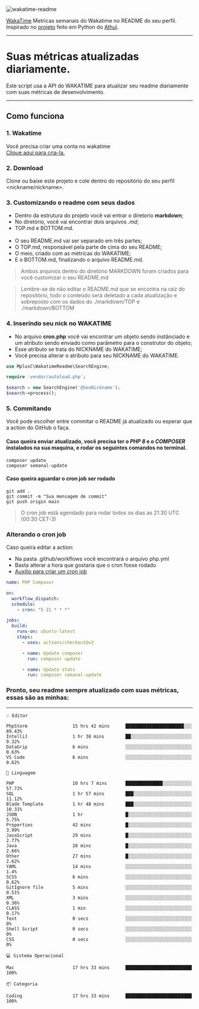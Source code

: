 ![wakatime-readme](https://socialify.git.ci/bymatheus/wakatime-readme/image?description=1&descriptionEditable=M%C3%A9tricas%20semanais%20do%20Wakatime%20no%20seu%20README%20de%20perfil.&font=KoHo&forks=1&language=1&owner=1&pattern=Signal&stargazers=1&theme=Dark)

[WakaTime](https://wakatime.com) Metricas semanais do Wakatime no README do seu perfil. <br>
Inspirado no [projeto](https://github.com/athul/waka-readme) feito em Python do [Athul](https://github.com/athul).
___

# Suas métricas atualizadas diariamente.
Este script usa a API do WAKATIME para atualizar seu readme diariamente com suas métricas de desenvolvimento.

___

## Como funciona

### 1. Wakatime
Você precisa criar uma conta no wakatime <br>
[Clique aqui para cria-la.](https://wakatime.com) 

### 2. Download
Clone ou baixe este projeto e cole dentro do repositório do seu perfil <nickname/nickname>.

### 3. Customizando o readme com seus dados
- Dentro da estrutura do projeto você vai entrar o diretorio **markdown**;  
- No diretório, você vai encontrar dois arquivos *.md*;
- TOP.md e BOTTOM.md.
<br><br>
- O seu README.md vai ser separado em três partes; 
- O TOP.md, responsável pela parte de cima do seu README;
- O meio, criado com as métricas do WAKATIME;
- E o BOTTOM.md, finalizando o arquivo README.md.<br>

> Ambos arquivos dentro do diretório MARKDOWN foram criados para você customizar o seu README.md

> Lembre-se de não editar o README.md que se encontra na raiz do repositório, todo o conteúdo será deletado a cada atualização e sobreposto com os dados do ./markdown/TOP e ./markdown/BOTTOM

### 4. Inserindo seu nick no WAKATIME
- No arquivo **cron.php** você vai encontrar um objeto sendo instânciado e um atributo sendo enviado como parâmetro para o construtor do objeto;
- Esse atributo se trata do NICKNAME do WAKATIME;
- Você precisa alterar o atributo para seu NICKNAME do WAKATIME.

```php
use MplusC\WakatimeReadme\SearchEngine;

require 'vendor/autoload.php';

$search = new SearchEngine('@SeuNickname');
$search->process();
```

### 5. Commitando
Você pode escolher entre commitar o README já atualizado ou esperar que a action do GitHub o faça. <br>

#### Caso queira enviar atualizado, você precisa ter o *PHP 8* e o *COMPOSER* instalados na sua maquina, e rodar os seguintes comandos no terminal.
```composer
composer update
composer semanal-update 
```

#### Caso queira aguardar o cron job ser rodado 
```git 
git add .
git commit -m "Sua mensagem de commit"
git push origin main
```

>O cron job está agendado para rodar todos os dias as 21:30 UTC (00:30 CET-3) 

### Alterando o cron job
Caso queira editar a action:

- Na pasta .github/workflows você encontrará o arquivo php.yml
- Basta alterar a hora que gostaria que o cron fosse rodado
- [Auxilio para criar um cron job](https://crontab.guru)

```yml
name: PHP Composer

on:
  workflow_dispatch:
  schedule:
    - cron: "5 21 * * *"

jobs:
  build:
    runs-on: ubuntu-latest
    steps:
      - uses: actions/checkout@v2

      - name: Update composer
        run: composer update

      - name: Update stats
        run: composer semanal-update
```

### Pronto, seu readme sempre atualizado com suas métricas, essas são as minhas:

___
```text
💡 Editor

PhpStorm                 15 hrs 42 mins      ██████████████████████░░░     89.43%
IntelliJ                 1 hr 38 mins        ██░░░░░░░░░░░░░░░░░░░░░░░      9.32%
DataGrip                 6 mins              ░░░░░░░░░░░░░░░░░░░░░░░░░      0.63%
VS Code                  6 mins              ░░░░░░░░░░░░░░░░░░░░░░░░░      0.62%
```
```text
💬 Linguagem

PHP                      10 hrs 7 mins       ██████████████░░░░░░░░░░░     57.72%
SQL                      1 hr 57 mins        ███░░░░░░░░░░░░░░░░░░░░░░     11.12%
Blade Template           1 hr 48 mins        ███░░░░░░░░░░░░░░░░░░░░░░     10.31%
JSON                     1 hr                █░░░░░░░░░░░░░░░░░░░░░░░░      5.75%
Properties               42 mins             █░░░░░░░░░░░░░░░░░░░░░░░░      3.99%
JavaScript               29 mins             █░░░░░░░░░░░░░░░░░░░░░░░░      2.77%
Java                     28 mins             █░░░░░░░░░░░░░░░░░░░░░░░░      2.66%
Other                    27 mins             █░░░░░░░░░░░░░░░░░░░░░░░░      2.62%
YAML                     14 mins             ░░░░░░░░░░░░░░░░░░░░░░░░░       1.4%
SCSS                     6 mins              ░░░░░░░░░░░░░░░░░░░░░░░░░      0.62%
GitIgnore file           5 mins              ░░░░░░░░░░░░░░░░░░░░░░░░░      0.51%
XML                      3 mins              ░░░░░░░░░░░░░░░░░░░░░░░░░      0.36%
CLASS                    1 min               ░░░░░░░░░░░░░░░░░░░░░░░░░      0.17%
Text                     0 secs              ░░░░░░░░░░░░░░░░░░░░░░░░░         0%
Shell Script             0 secs              ░░░░░░░░░░░░░░░░░░░░░░░░░         0%
CSS                      0 secs              ░░░░░░░░░░░░░░░░░░░░░░░░░         0%
```
```text
💻 Sistema Operacional

Mac                      17 hrs 33 mins      █████████████████████████       100%
```
```text
📦 Categoria

Coding                   17 hrs 33 mins      █████████████████████████       100%
```
